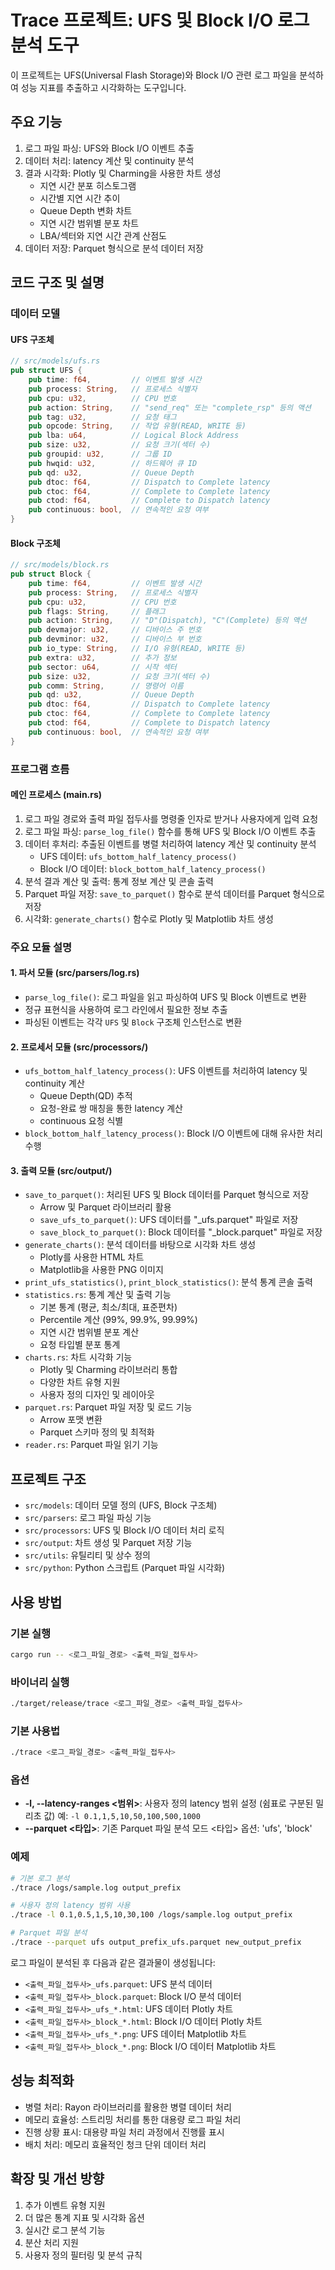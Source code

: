 # Trace 프로젝트: UFS 및 Block I/O 로그 분석 도구

이 프로젝트는 UFS(Universal Flash Storage)와 Block I/O 관련 로그 파일을 분석하여 성능 지표를 추출하고 시각화하는 도구입니다.

## 주요 기능

1. 로그 파일 파싱: UFS와 Block I/O 이벤트 추출
2. 데이터 처리: latency 계산 및 continuity 분석
3. 결과 시각화: Plotly 및 Charming을 사용한 차트 생성
   - 지연 시간 분포 히스토그램
   - 시간별 지연 시간 추이
   - Queue Depth 변화 차트
   - 지연 시간 범위별 분포 차트
   - LBA/섹터와 지연 시간 관계 산점도
4. 데이터 저장: Parquet 형식으로 분석 데이터 저장

## 코드 구조 및 설명

### 데이터 모델

#### UFS 구조체
```rust
// src/models/ufs.rs
pub struct UFS {
    pub time: f64,         // 이벤트 발생 시간
    pub process: String,   // 프로세스 식별자
    pub cpu: u32,          // CPU 번호
    pub action: String,    // "send_req" 또는 "complete_rsp" 등의 액션
    pub tag: u32,          // 요청 태그
    pub opcode: String,    // 작업 유형(READ, WRITE 등)
    pub lba: u64,          // Logical Block Address
    pub size: u32,         // 요청 크기(섹터 수)
    pub groupid: u32,      // 그룹 ID
    pub hwqid: u32,        // 하드웨어 큐 ID
    pub qd: u32,           // Queue Depth
    pub dtoc: f64,         // Dispatch to Complete latency
    pub ctoc: f64,         // Complete to Complete latency
    pub ctod: f64,         // Complete to Dispatch latency
    pub continuous: bool,  // 연속적인 요청 여부
}
```

#### Block 구조체
```rust
// src/models/block.rs
pub struct Block {
    pub time: f64,         // 이벤트 발생 시간
    pub process: String,   // 프로세스 식별자
    pub cpu: u32,          // CPU 번호
    pub flags: String,     // 플래그
    pub action: String,    // "D"(Dispatch), "C"(Complete) 등의 액션
    pub devmajor: u32,     // 디바이스 주 번호
    pub devminor: u32,     // 디바이스 부 번호
    pub io_type: String,   // I/O 유형(READ, WRITE 등)
    pub extra: u32,        // 추가 정보
    pub sector: u64,       // 시작 섹터
    pub size: u32,         // 요청 크기(섹터 수)
    pub comm: String,      // 명령어 이름
    pub qd: u32,           // Queue Depth
    pub dtoc: f64,         // Dispatch to Complete latency
    pub ctoc: f64,         // Complete to Complete latency
    pub ctod: f64,         // Complete to Dispatch latency
    pub continuous: bool,  // 연속적인 요청 여부
}
```

### 프로그램 흐름

#### 메인 프로세스 (main.rs)
1. 로그 파일 경로와 출력 파일 접두사를 명령줄 인자로 받거나 사용자에게 입력 요청
2. 로그 파일 파싱: `parse_log_file()` 함수를 통해 UFS 및 Block I/O 이벤트 추출
3. 데이터 후처리: 추출된 이벤트를 병렬 처리하여 latency 계산 및 continuity 분석
   - UFS 데이터: `ufs_bottom_half_latency_process()`
   - Block I/O 데이터: `block_bottom_half_latency_process()`
4. 분석 결과 계산 및 출력: 통계 정보 계산 및 콘솔 출력
5. Parquet 파일 저장: `save_to_parquet()` 함수로 분석 데이터를 Parquet 형식으로 저장
6. 시각화: `generate_charts()` 함수로 Plotly 및 Matplotlib 차트 생성

### 주요 모듈 설명

#### 1. 파서 모듈 (src/parsers/log.rs)
- `parse_log_file()`: 로그 파일을 읽고 파싱하여 UFS 및 Block 이벤트로 변환
- 정규 표현식을 사용하여 로그 라인에서 필요한 정보 추출
- 파싱된 이벤트는 각각 `UFS` 및 `Block` 구조체 인스턴스로 변환

#### 2. 프로세서 모듈 (src/processors/)
- `ufs_bottom_half_latency_process()`: UFS 이벤트를 처리하여 latency 및 continuity 계산
  - Queue Depth(QD) 추적
  - 요청-완료 쌍 매칭을 통한 latency 계산
  - continuous 요청 식별
- `block_bottom_half_latency_process()`: Block I/O 이벤트에 대해 유사한 처리 수행

#### 3. 출력 모듈 (src/output/)
- `save_to_parquet()`: 처리된 UFS 및 Block 데이터를 Parquet 형식으로 저장
  - Arrow 및 Parquet 라이브러리 활용
  - `save_ufs_to_parquet()`: UFS 데이터를 "_ufs.parquet" 파일로 저장
  - `save_block_to_parquet()`: Block 데이터를 "_block.parquet" 파일로 저장
- `generate_charts()`: 분석 데이터를 바탕으로 시각화 차트 생성
  - Plotly를 사용한 HTML 차트
  - Matplotlib을 사용한 PNG 이미지
- `print_ufs_statistics()`, `print_block_statistics()`: 분석 통계 콘솔 출력
- `statistics.rs`: 통계 계산 및 출력 기능
  - 기본 통계 (평균, 최소/최대, 표준편차)
  - Percentile 계산 (99%, 99.9%, 99.99%)
  - 지연 시간 범위별 분포 계산
  - 요청 타입별 분포 통계
- `charts.rs`: 차트 시각화 기능
  - Plotly 및 Charming 라이브러리 통합
  - 다양한 차트 유형 지원
  - 사용자 정의 디자인 및 레이아웃
- `parquet.rs`: Parquet 파일 저장 및 로드 기능
  - Arrow 포맷 변환
  - Parquet 스키마 정의 및 최적화
- `reader.rs`: Parquet 파일 읽기 기능

## 프로젝트 구조

- `src/models`: 데이터 모델 정의 (UFS, Block 구조체)
- `src/parsers`: 로그 파일 파싱 기능
- `src/processors`: UFS 및 Block I/O 데이터 처리 로직
- `src/output`: 차트 생성 및 Parquet 저장 기능
- `src/utils`: 유틸리티 및 상수 정의
- `src/python`: Python 스크립트 (Parquet 파일 시각화)

## 사용 방법

### 기본 실행
```bash
cargo run -- <로그_파일_경로> <출력_파일_접두사>
```

### 바이너리 실행
```bash
./target/release/trace <로그_파일_경로> <출력_파일_접두사>
```

### 기본 사용법

```bash
./trace <로그_파일_경로> <출력_파일_접두사>
```

### 옵션

- **-l, --latency-ranges <범위>**: 사용자 정의 latency 범위 설정 (쉼표로 구분된 밀리초 값)
  예: `-l 0.1,1,5,10,50,100,500,1000`
- **--parquet <타입>**: 기존 Parquet 파일 분석 모드
  <타입> 옵션: 'ufs', 'block'

### 예제

```bash
# 기본 로그 분석
./trace /logs/sample.log output_prefix

# 사용자 정의 latency 범위 사용
./trace -l 0.1,0.5,1,5,10,30,100 /logs/sample.log output_prefix

# Parquet 파일 분석
./trace --parquet ufs output_prefix_ufs.parquet new_output_prefix
```

로그 파일이 분석된 후 다음과 같은 결과물이 생성됩니다:
- `<출력_파일_접두사>_ufs.parquet`: UFS 분석 데이터
- `<출력_파일_접두사>_block.parquet`: Block I/O 분석 데이터
- `<출력_파일_접두사>_ufs_*.html`: UFS 데이터 Plotly 차트
- `<출력_파일_접두사>_block_*.html`: Block I/O 데이터 Plotly 차트
- `<출력_파일_접두사>_ufs_*.png`: UFS 데이터 Matplotlib 차트
- `<출력_파일_접두사>_block_*.png`: Block I/O 데이터 Matplotlib 차트

## 성능 최적화

- 병렬 처리: Rayon 라이브러리를 활용한 병렬 데이터 처리
- 메모리 효율성: 스트리밍 처리를 통한 대용량 로그 파일 처리
- 진행 상황 표시: 대용량 파일 처리 과정에서 진행률 표시
- 배치 처리: 메모리 효율적인 청크 단위 데이터 처리

## 확장 및 개선 방향

1. 추가 이벤트 유형 지원
2. 더 많은 통계 지표 및 시각화 옵션
3. 실시간 로그 분석 기능
4. 분산 처리 지원
5. 사용자 정의 필터링 및 분석 규칙
